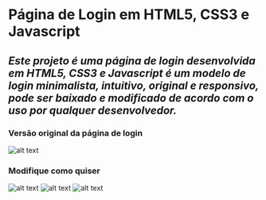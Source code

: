 # Página de Login em HTML5, CSS3 e Javascript
## _Este projeto é uma página de login desenvolvida em HTML5, CSS3 e Javascript é um modelo de login minimalista, intuitivo, original e responsivo, pode ser baixado e modificado de acordo com o uso por qualquer desenvolvedor._

### Versão original da página de login
![alt text](https://i.ibb.co/NLK7dLJ/img1.png)

### Modifique como quiser
![alt text](https://i.ibb.co/Zh7YnLs/img2.png)
![alt text](https://i.ibb.co/LNqVGTc/img3.png)
![alt text](https://i.ibb.co/ZcG268p/img4.png)
